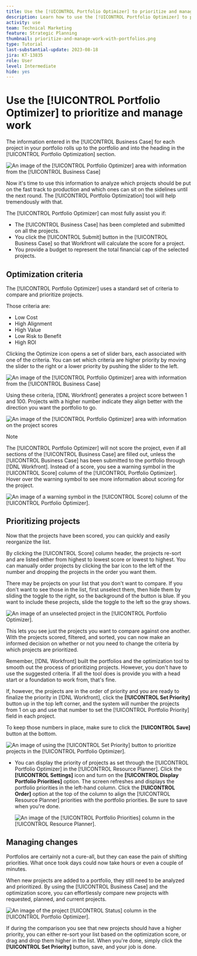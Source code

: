 ```yaml
---
title: Use the [!UICONTROL Portfolio Optimizer] to prioritize and manage work
description: Learn how to use the [!UICONTROL Portfolio Optimizer] to prioritize and manage projects within a portfolio.
activity: use
team: Technical Marketing
feature: Strategic Planning
thumbnail: prioritize-and-manage-work-with-portfolios.png
type: Tutorial
last-substantial-update: 2023-08-18
jira: KT-13835
role: User
level: Intermediate
hide: yes
---
```

# Use the [!UICONTROL Portfolio Optimizer] to prioritize and manage work

The information entered in the [!UICONTROL Business Case] for each project in your portfolio rolls up to the portfolio and into the  heading in the [!UICONTROL Portfolio Optimization] section. 

![An image of the [!UICONTROL Portfolio Optimizer] area with information from the [!UICONTROL Business Case]](assets/10-portfolio-management9.png)

Now it's time to use this information to analyze which projects should be put on the fast track to production and which ones can sit on the sidelines until the next round. The [!UICONTROL Portfolio Optimization] tool will help tremendously with that. 

The [!UICONTROL Portfolio Optimizer] can most fully assist you if: 

* The [!UICONTROL Business Case] has been completed and submitted on all the projects.
* You click the [!UICONTROL Submit] button in the [!UICONTROL Business Case] so that Workfront will calculate the score for a project.
* You provide a budget to represent the total financial cap of the selected projects.

## Optimization criteria

The [!UICONTROL Portfolio Optimizer] uses a standard set of criteria to compare and prioritize projects. 

Those criteria are:

* Low Cost 
* High Alignment 
* High Value 
* Low Risk to Benefit 
* High ROI

Clicking the Optimize icon opens a set of slider bars, each associated with one of the criteria. You can set which criteria are higher priority by moving the slider to the right or a lower priority by pushing the slider to the left. 

![An image of the [!UICONTROL Portfolio Optimizer] area with information from the [!UICONTROL Business Case]](assets/11-portfolio-management10.png)

Using these criteria, [!DNL Workfront] generates a project score between 1 and 100. Projects with a higher number indicate they align better with the direction you want the portfolio to go. 

![An image of the [!UICONTROL Portfolio Optimizer] area with information on the project scores](assets/12-portfolio-management14.png)

>[!NOTE]
>
>The [!UICONTROL Portfolio Optimizer] will not score the project, even if all sections of the [!UICONTROL Business Case] are filled out, unless the [!UICONTROL Business Case] has been submitted to the portfolio through [!DNL Workfront]. Instead of a score, you see a warning symbol in the [!UICONTROL Score] column of the [!UICONTROL Portfolio Optimizer]. Hover over the warning symbol to see more information about scoring for the project. 

![An image of a warning symbol in the [!UICONTROL Score] column of the [!UICONTROL Portfolio Optimizer].](assets/13-portfolio-management12.png)

## Prioritizing projects

Now that the projects have been scored, you can quickly and easily reorganize the list. 

By clicking the [!UICONTROL Score] column header, the projects re-sort and are listed either from highest to lowest score or lowest to highest. You can manually order projects by clicking the bar icon to the left of the number and dropping the projects in the order you want them. 

There may be projects on your list that you don't want to compare. If you don't want to see those in the list, first unselect them, then hide them by sliding the toggle to the right, so the background of the button is blue. If you want to include these projects, slide the toggle to the left so the gray shows. 

![An image of an unselected project in the [!UICONTROL Portfolio Optimizer].](assets/14-portfolio-management13.png)

This lets you see just the projects you want to compare against one another. With the projects scored, filtered, and sorted, you can now make an informed decision on whether or not you need to change the criteria by which projects are prioritized.  

Remember, [!DNL Workfront] built the portfolios and the optimization tool to smooth out the process of prioritizing projects. However, you don't have to use the suggested criteria. If all the tool does is provide you with a head start or a foundation to work from, that's fine. 

 If, however, the projects are in the order of priority and you are ready to finalize the priority in [!DNL Workfront], click the **[!UICONTROL Set Priority]** button up in the top left corner, and the system will number the projects from 1 on up and use that number to set the [!UICONTROL Portfolio Priority] field in each project. 

To keep those numbers in place, make sure to click the **[!UICONTROL Save]** button at the bottom. 

![An image of using the [!UICONTROL Set Priority] button to prioritize projects in the [!UICONTROL Portfolio Optimizer].](assets/15-portfolio-management15.png)

<!-- 
Pro-tips graphic
-->

* You can display the priority of projects as set through the [!UICONTROL Portfolio Optimizer] in the [!UICONTROL Resource Planner]. Click the **[!UICONTROL Settings]** icon and turn on the **[!UICONTROL Display Portfolio Priorities]** option. The screen refreshes and displays the portfolio priorities in the left-hand column. Click the **[!UICONTROL Order]** option at the top of the column to align the [!UICONTROL Resource Planner] priorities with the portfolio priorities. Be sure to save when you're done.

    ![An image of the [!UICONTROL Portfolio Priorities] column in the [!UICONTROL Resource Planner].](assets/16-portfolio-management17.png)

## Managing changes

Portfolios are certainly not a cure-all, but they can ease the pain of shifting priorities. What once took days could now take hours or even a couple of minutes. 

When new projects are added to a portfolio, they still need to be analyzed and prioritized. By using the [!UICONTROL Business Case] and the optimization score, you can effortlessly compare new projects with requested, planned, and current projects.

![An image of the project [!UICONTROL Status] column in the [!UICONTROL Portfolio Optimizer].](assets/17-project-management16.png)

If during the comparison you see that new projects should have a higher priority, you can either re-sort your list based on the optimization score, or drag and drop them higher in the list. When you're done, simply click the **[!UICONTROL Set Priority]** button, save, and your job is done. 

<!-- Learn more graphic and documentation article links

* Portfolio Optimizer overview 
* Optimize projects in the Portfolio Optimizer 
* Overview of the Portfolio Optimizer score 
* Prioritizing projects in the Portfolio Optimizer

-->
